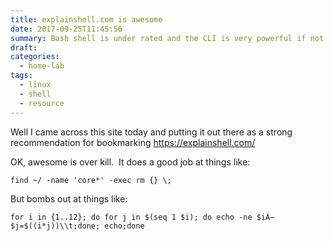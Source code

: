 ```yaml
---
title: explainshell.com is awesome
date: 2017-09-25T11:45:56
summary: Bash shell is under rated and the CLI is very powerful if not arcane with mysterious incantations. Well I came across this site breaks down a command and exlpains the structure and what is it is doing.  preaty cool
draft:
categories:
  - home-lab
tags:
  - linux
  - shell
  - resource
---
```


Well I came across this site today and putting it out there as a strong recommendation for bookmarking
<https://explainshell.com/>

OK, awesome is over kill.  It does a good job at things like:

```
find ~/ -name 'core*' -exec rm {} \;
```

But bombs out at things like:

```
for i in {1..12}; do for j in $(seq 1 $i); do echo -ne $iÃ—$j=$((i*j))\\t;done; echo;done
```
